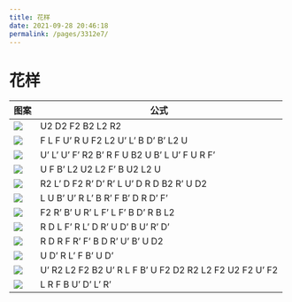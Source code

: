 ```yaml
---
title: 花样
date: 2021-09-28 20:46:18
permalink: /pages/3312e7/
---
```


# 花样

图案                                             | 公式
---                                              | ---
![](/img/rubiks/patterns/checkerboard.png)             | U2 D2 F2 B2 L2 R2
![](/img/rubiks/patterns/cube-in-a-cube.png)           | F L F U’ R U F2 L2 U’ L’ B D’ B’ L2 U
![](/img/rubiks/patterns/cube-in-a-cube-in-a-cube.png) | U’ L’ U’ F’ R2 B’ R F U B2 U B’ L U’ F U R F’
![](/img/rubiks/patterns/cross-1.png)                  | U F B’ L2 U2 L2 F’ B U2 L2 U
![](/img/rubiks/patterns/cross-2.png)                  | R2 L’ D F2 R’ D’ R’ L U’ D R D B2 R’ U D2
![](/img/rubiks/patterns/anaconda.png)                 | L U B’ U’ R L’ B R’ F B’ D R D’ F’
![](/img/rubiks/patterns/python.png)                   | F2 R’ B’ U R’ L F’ L F’ B D’ R B L2
![](/img/rubiks/patterns/black-mamba.png)              | R D L F’ R L’ D R’ U D’ B U’ R’ D’
![](/img/rubiks/patterns/green-mamba.png)              | R D R F R’ F’ B D R’ U’ B’ U D2
![](/img/rubiks/patterns/6-centers.png)                | U D’ R L’ F B’ U D’
![](/img/rubiks/patterns/center-edge-corner.png)       | U’ R2 L2 F2 B2 U’ R L F B’ U F2 D2 R2 L2 F2 U2 F2 U’ F2
![](/img/rubiks/patterns/tetris.png)                   | L R F B U’ D’ L’ R’
